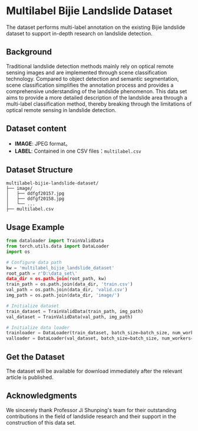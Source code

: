 
# Multilabel Bijie Landslide Dataset

The dataset performs multi-label annotation on the existing Bijie landslide dataset to support in-depth research on landslide detection.

## Background

Traditional landslide detection methods mainly rely on optical remote sensing images and are implemented through scene classification technology. Compared to object detection and semantic segmentation, scene classification simplifies the annotation process and provides a comprehensive understanding of the landslide phenomenon. This data set aims to provide a more detailed description of the landslide area through a multi-label classification method, thereby breaking through the limitations of optical remote sensing in landslide detection.

## Dataset content

- **IMAGE**: JPEG format。
- **LABEL**: Contained in one CSV files：`multilabel.csv`

## Dataset Structure

```
multilabel-bijie-landslide-dataset/
├── image/
│   ├── ddfgf20157.jpg
│   ├── ddfgf20158.jpg
│   └── ...
├── multilabel.csv

```

## Usage Example

```python
from dataloader import TrainValidData
from torch.utils.data import DataLoader
import os

# Configure data path
kw = 'multilabel_bijie_landslide_dataset'
root_path = r'D:\data_set\'
data_dir = os.path.join(root_path, kw)
train_path = os.path.join(data_dir, 'train.csv')
val_path = os.path.join(data_dir, 'valid.csv')
img_path = os.path.join(data_dir, 'image/')

# Initialize dataset
train_dataset = TrainValidData(train_path, img_path)
val_dataset = TrainValidData(val_path, img_path)

# Initialize data loader
trainloader = DataLoader(train_dataset, batch_size=batch_size, num_workers=0, drop_last=True, shuffle=True)
valloader = DataLoader(val_dataset, batch_size=batch_size, num_workers=0, drop_last=True)
```

## Get the Dataset

The dataset will be available for download immediately after the relevant article is published.

## Acknowledgments

We sincerely thank Professor Ji Shunping's team for their outstanding contributions in the field of landslide research and their support in the construction of this data set.
